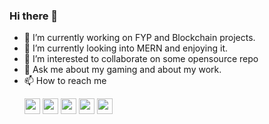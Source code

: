 ### Hi there 👋

- 🔭 I’m currently working on FYP and Blockchain projects.
- 🌱 I’m currently looking into MERN and enjoying it.
- 👯 I’m interested to collaborate on some opensource repo
- 💬 Ask me about my gaming and about my work.
- 📫 How to reach me <p> <a href="mailto:hunzlahmalik@gmail.com"><img src="https://img.shields.io/badge/gmail-c14438?&style=for-the-badge&logo=gmail&logoColor=white" height=25></a>
<a href="https://www.linkedin.com/in/hunzlahmalik/"><img src="https://img.shields.io/badge/linkedin-%230077B5.svg?&style=for-the-badge&logo=linkedin&logoColor=white" height=25></a> <a href="https://stackoverflow.com/users/11211430/"><img src="https://img.shields.io/badge/-Stackoverflow-orange?logo=stack-overflow&style=for-the-badge&logoColor=white" height=25></a> <a href="https://www.instagram.com/hunzlahmalik/"><img src="https://img.shields.io/badge/-Instagram-deeppink?logo=instagram&style=for-the-badge&logoColor=white" height=25></a> <a href="https://dev.to/crackaf"><img src="https://img.shields.io/badge/dev-000000.svg?&style=for-the-badge&logo=Dev&logoColor=white" height=25></a> </p>
